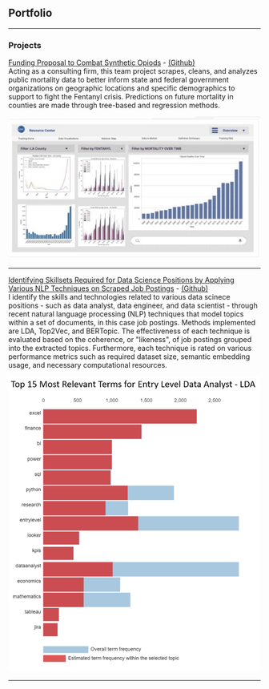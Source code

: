 ## Portfolio

---


### Projects
[Funding Proposal to Combat Synthetic Opiods](/pdf/opiod_crisis_analysis.pdf) - 
<a href="https://github.com/robords/fentanyl_eda">(Github)</a> 
<br>
Acting as a consulting firm, this team project scrapes, cleans, and analyzes public mortality data to better inform state and federal government organizations on geographic locations and specific demographics to support to fight the Fentanyl crisis. Predictions on future mortality in counties are made through tree-based and regression methods. 
<br>

<img src="images/dashboard_screenshot.jpg?raw=true"/>

<br>

---

[Identifying Skillsets Required for Data Science Positions by Applying Various NLP Techniques on Scraped Job Postings](/pdf/Sarabia_Job_Description_Report.pdf) - 
<a href="https://github.com/jmsarabia/topic-modeling-skillsets">(Github)</a>
<br>
I identify the skills and technologies related to various data scinece positions - such as data analyst, data engineer, and data scientist - through recent natural language processing (NLP) techniques that model topics within a set of documents, in this case job postings. Methods implemented are LDA, Top2Vec, and BERTopic. The effectiveness of each technique is evaluated based on the coherence, or "likeness", of job postings grouped into the extracted topics. Furthermore, each technique is rated on various performance metrics such as required dataset size, semantic embedding usage, and necessary computational resources.
<br>
 
<img src="images/LD_entry_level_da_terms.png?raw=true"/>
<br>

---



<!--
### Personal Project Grouping  Nam

- [Project 1 Title](http://example.com/)

-->


<!--
---
<p style="font-size:11px">Page template forked from <a href="https://github.com/evanca/quick-portfolio">evanca</a></p>
-->

